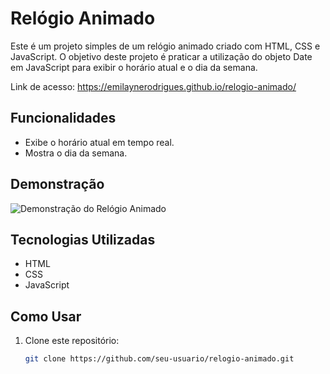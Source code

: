 # Relógio Animado

Este é um projeto simples de um relógio animado criado com HTML, CSS e JavaScript. O objetivo deste projeto é praticar a utilização do objeto Date em JavaScript para exibir o horário atual e o dia da semana.

Link de acesso: https://emilaynerodrigues.github.io/relogio-animado/

## Funcionalidades

- Exibe o horário atual em tempo real.
- Mostra o dia da semana.

## Demonstração

![Demonstração do Relógio Animado](demo.gif)

## Tecnologias Utilizadas

- HTML
- CSS
- JavaScript

## Como Usar

1. Clone este repositório:

   ```bash
   git clone https://github.com/seu-usuario/relogio-animado.git
